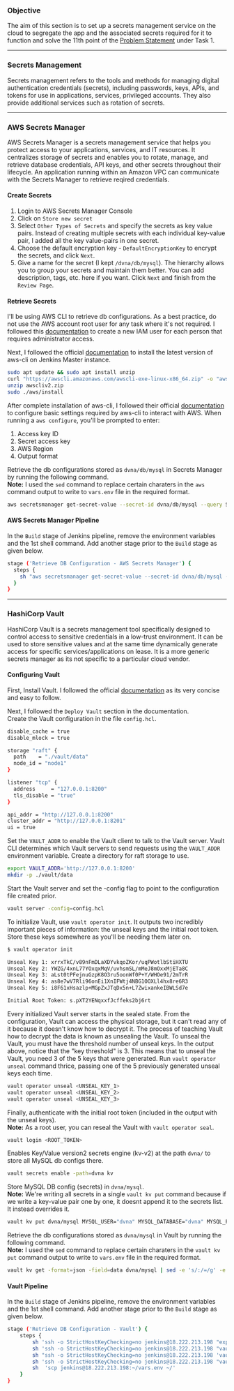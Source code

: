 ### **Objective**

The aim of this section is to set up a secrets management service on the cloud to segregate the app and the associated secrets required for it to function and solve the 11th point of the [Problem Statement](problem_statements.md) under Task 1.

---

### **Secrets Management**

Secrets management refers to the tools and methods for managing digital authentication credentials (secrets), including passwords, keys, APIs, and tokens for use in applications, services, privileged accounts. They also provide additional services such as rotation of secrets.

---

### **AWS Secrets Manager**

AWS Secrets Manager is a secrets management service that helps you protect access to your applications, services, and IT resources. It centralizes storage of secrets and enables you to rotate, manage, and retrieve database credentials, API keys, and other secrets throughout their lifecycle. An application running within an Amazon VPC can communicate with the Secrets Manager to retrieve reqired credentials. 

#### **Create Secrets**

1. Login to AWS Secrets Manager Console
2. Click on `Store new secret`
3. Select `Other Types of Secrets` and specify the secrets as key value pairs. Instead of creating multiple secrets with each individual key-value pair, I added all the key value-pairs in one secret. 
4. Choose the default encryption key - `DefaultEncryptionKey` to encrypt the secrets, and click `Next`.
5. Give a name for the secret (I kept `/dvna/db/mysql`). The hierarchy allows you to group your secrets and maintain them better. You can add description, tags, etc. here if you want. Click `Next` and finish from the `Review Page`.

#### **Retrieve Secrets**

I'll be using AWS CLI to retrieve db configurations. As a best practice, do not use the AWS account root user for any task where it's not required. I followed this [documentation](https://docs.aws.amazon.com/IAM/latest/UserGuide/getting-started_create-admin-group.html) to create a new IAM user for each person that requires administrator access.

Next, I followed the official [documentation](https://docs.aws.amazon.com/cli/latest/userguide/install-cliv2-linux.html) to install the latest version of aws-cli on Jenkins Master instance. 

```bash
sudo apt update && sudo apt install unzip
curl "https://awscli.amazonaws.com/awscli-exe-linux-x86_64.zip" -o "awscliv2.zip"
unzip awscliv2.zip
sudo ./aws/install
```

After complete installation of aws-cli, I followed their official [documentation](https://docs.aws.amazon.com/cli/latest/userguide/cli-configure-quickstart.html) to configure basic settings required by aws-cli to interact with AWS. When running a `aws configure`, you'll be prompted to enter:  

1. Access key ID  
2. Secret access key  
3. AWS Region  
4. Output format  

Retrieve the db configurations stored as `dvna/db/mysql` in Secrets Manager by running the following command.  
**Note:** I used the `sed` command to replace certain charaters in the `aws` command output to write to `vars.env` file in the required format.

```bash
aws secretsmanager get-secret-value --secret-id dvna/db/mysql --query SecretString --version-stage AWSCURRENT --output text | sed -e 's/:/=/g' -e 's/{//g' -e 's/}//g' -e 's/,/\n/g' -e 's/"//g' > vars.env
```

#### **AWS Secrets Manager Pipeline**

In the `Build` stage of Jenkins pipeline, remove the environment variables and the 1st shell command. Add another stage prior to the `Build` stage as given below.

```bash
stage ('Retrieve DB Configuration - AWS Secrets Manager') {
  steps {
    sh "aws secretsmanager get-secret-value --secret-id dvna/db/mysql --query SecretString --version-stage AWSCURRENT --output text | sed -e 's/:/=/g' -e 's/{//g' -e 's/}//g' -e 's/,/\n/g' -e 's/\"//g' > vars.env"
  }
}
```

---

### **HashiCorp Vault**

HashiCorp Vault is a secrets management tool specifically designed to control access to sensitive credentials in a low-trust environment. It can be used to store sensitive values and at the same time dynamically generate access for specific services/applications on lease. It is a more generic secrets manager as its not specific to a particular cloud vendor.

#### **Configuring Vault**

First, Install Vault. I followed the official [documentation](https://learn.hashicorp.com/tutorials/vault/getting-started-install?in=vault/getting-started) as its very concise and easy to follow.

Next, I followed the `Deploy Vault` section in the documentation.  
Create the Vault configuration in the file `config.hcl`.

```bash
disable_cache = true
disable_mlock = true

storage "raft" {
  path    = "./vault/data"
  node_id = "node1"
}

listener "tcp" {
  address     = "127.0.0.1:8200"
  tls_disable = "true"
}

api_addr = "http://127.0.0.1:8200"
cluster_addr = "http://127.0.0.1:8201"
ui = true
```

Set the `VAULT_ADDR` to enable the Vault client to talk to the Vault server. Vault CLI determines which Vault servers to send requests using the `VAULT_ADDR` environment variable. Create a directory for raft storage to use.

```bash
export VAULT_ADDR='http://127.0.0.1:8200'
mkdir -p ./vault/data
```

Start the Vault server and set the -config flag to point to the configuration file created prior.

```bash
vault server -config=config.hcl
```

To initialize Vault, use `vault operator init`. It outputs two incredibly important pieces of information: the unseal keys and the initial root token. Store these keys somewhere as you'll be needing them later on.  

```bash
$ vault operator init

Unseal Key 1: xrrxTkC/v89nFmDLaXDYvkqoZKor/uqPWotlbStiHXTU
Unseal Key 2: YWZG/4xnL77YOxqxMqV/uvhsmSL/mMeJ8mOxxMjETa8C
Unseal Key 3: aLst0tPFejnuGzpK8O3ru5oonWf0P+Y/WHOe91/2mTrR
Unseal Key 4: as8e7wV7Rli96onEi1XnIFWtj4NBG1OOXLl4hx8re6R3
Unseal Key 5: i8F61xHsazlp+MGpZxJTqDx5n+L7ZwixankeIBWLSd7e

Initial Root Token: s.pXT2YENqxxfJcffeks2bj6rt
```

Every initialized Vault server starts in the sealed state. From the configuration, Vault can access the physical storage, but it can't read any of it because it doesn't know how to decrypt it. The process of teaching Vault how to decrypt the data is known as unsealing the Vault.  To unseal the Vault, you must have the threshold number of unseal keys. In the output above, notice that the "key threshold" is 3. This means that to unseal the Vault, you need 3 of the 5 keys that were generated. Run `vault operator unseal` command thrice, passing one of the 5 previously generated unseal keys each time.

```bash
vault operator unseal <UNSEAL_KEY_1>
vault operator unseal <UNSEAL_KEY_2>
vault operator unseal <UNSEAL_KEY_3>
```

Finally, authenticate with the initial root token (included in the output with the unseal keys).  
**Note:** As a root user, you can reseal the Vault with `vault operator seal`. 

```bash
vault login <ROOT_TOKEN>
```

Enables Key/Value version2 secrets engine (kv-v2) at the path `dvna/` to store all MySQL db configs there. 

```bash
vault secrets enable -path=dvna kv
```

Store MySQL DB config (secrets) in `dvna/mysql`.  
**Note:** We're writing all secrets in a single `vault kv put` command because if we write a key-value pair one by one, it doesnt append it to the secrets list. It instead overrides it.

```bash
vault kv put dvna/mysql MYSQL_USER="dvna" MYSQL_DATABASE="dvna" MYSQL_PASSWORD="passw0rd" MYSQL_RANDOM_ROOT_PASSWORD="yes" MYSQL_HOST="mysql-db" MYSQL_PORT=3306
```

Retrieve the db configurations stored as `dvna/mysql` in Vault by running the following command.  
**Note:** I used the `sed` command to replace certain charaters in the `vault kv put` command output to write to `vars.env` file in the required format.

```bash
vault kv get -format=json -field=data dvna/mysql | sed -e 's/:/=/g' -e 's/{//g' -e 's/}//g' -e 's/,//g' -e 's/\"//g' -e 's/[[:blank:]]\+//g' > vars.env
```

#### **Vault Pipeline**

In the `Build` stage of Jenkins pipeline, remove the environment variables and the 1st shell command. Add another stage prior to the `Build` stage as given below.

```bash
stage ('Retrieve DB Configuration - Vault') {
    steps {
        sh 'ssh -o StrictHostKeyChecking=no jenkins@18.222.213.198 "export VAULT_ADDR=http://127.0.0.1:8200"'
        sh 'ssh -o StrictHostKeyChecking=no jenkins@18.222.213.198 "vault operator unseal <UNSEAL-KEY-1> && vault operator unseal <UNSEAL-KEY-2> && vault operator unseal <UNSEAL-KEY-3>"'
        sh "ssh -o StrictHostKeyChecking=no jenkins@18.222.213.198 'vault kv get -format=json -field=data dvna/mysql | sed -e \'s/:/=/g\' -e \'s/{//g\' -e \'s/}//g\' -e \'s/,//g\' -e \'s/\"//g\' -e \'s/[[:blank:]]\+//g\' > vars.env'"
        sh 'ssh -o StrictHostKeyChecking=no jenkins@18.222.213.198 "vault operator seal"'
        sh  'scp jenkins@18.222.213.198:~/vars.env ~/'
    }
}
```
